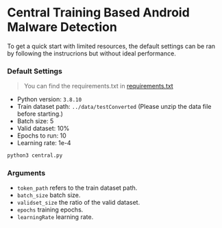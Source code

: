 # Central Training Based Android Malware Detection

To get a quick start with limited resources, the default settings can be ran by following the instrucrions but without ideal performance.

### Default Settings

> You can find the requirements.txt in [requirements.txt](../requirements.txt)

- Python version: `3.8.10`
- Train dataset path: `../data/testConverted` (Please unzip the data file before starting.)
- Batch size: 5
- Valid dataset: 10%
- Epochs to run: 10
- Learning rate: 1e-4


```bash
python3 central.py
```

### Arguments

- `token_path` refers to the train dataset path.
- `batch_size` batch size.
- `validset_size` the ratio of the valid dataset.
- `epochs` training epochs.
- `learningRate` learning rate.
